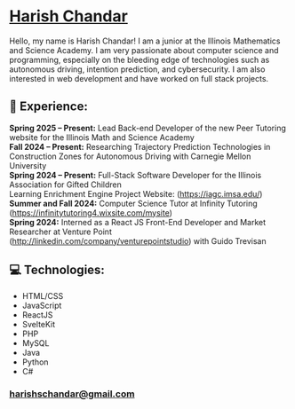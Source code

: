<!---
Harish-Chandar/Harish-Chandar is a ✨ special ✨ repository because its `README.md` (this file) appears on your GitHub profile.
You can click the Preview link to take a look at your changes.
--->
# [Harish Chandar](https://Harish-Chandar.github.io/)  
Hello, my name is Harish Chandar! I am a junior at the Illinois Mathematics and Science Academy. 
I am very passionate about computer science and programming, especially on the bleeding edge of technologies such as autonomous driving, intention prediction, and cybersecurity.
I am also interested in web development and have worked on full stack projects.  
## 💼 Experience:  
**Spring 2025 – Present:** Lead Back-end Developer of the new Peer Tutoring website for the Illinois Math and Science Academy   
**Fall 2024 – Present:** Researching Trajectory Prediction Technologies in Construction Zones for Autonomous Driving with Carnegie Mellon University   
**Spring 2024 – Present:** Full-Stack Software Developer for the Illinois Association for Gifted Children   
  Learning Enrichment Engine Project Website: (https://iagc.imsa.edu/)  
**Summer and Fall 2024:** Computer Science Tutor at Infinity Tutoring (https://infinitytutoring4.wixsite.com/mysite)  
**Spring 2024:** Interned as a React JS Front-End Developer and Market Researcher at Venture Point  
  (http://linkedin.com/company/venturepointstudio) with Guido Trevisan  
## 💻 Technologies:  
- HTML/CSS
- JavaScript
- ReactJS
- SvelteKit
- PHP
- MySQL
- Java
- Python
- C#
### [harishschandar@gmail.com](mailto:harishschandar@gmail.com)
